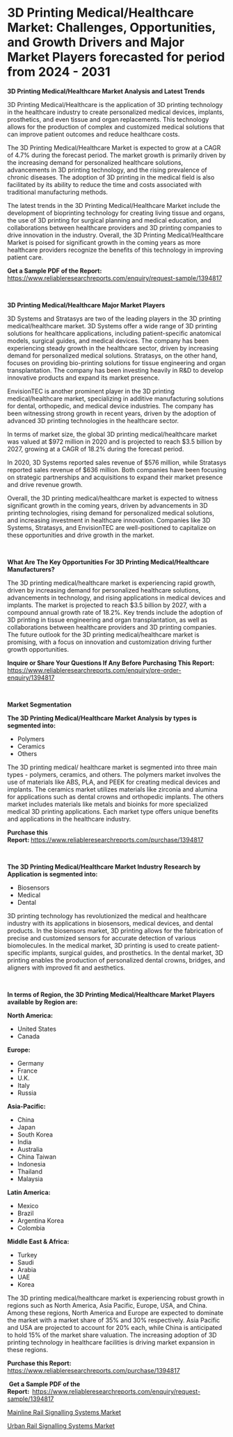 <p><h1>3D Printing Medical/Healthcare Market: Challenges, Opportunities, and Growth Drivers and Major Market Players forecasted for period from 2024 - 2031</h1></p><p><strong>3D Printing Medical/Healthcare Market Analysis and Latest Trends</strong></p>
<p><p>3D Printing Medical/Healthcare is the application of 3D printing technology in the healthcare industry to create personalized medical devices, implants, prosthetics, and even tissue and organ replacements. This technology allows for the production of complex and customized medical solutions that can improve patient outcomes and reduce healthcare costs.</p><p>The 3D Printing Medical/Healthcare Market is expected to grow at a CAGR of 4.7% during the forecast period. The market growth is primarily driven by the increasing demand for personalized healthcare solutions, advancements in 3D printing technology, and the rising prevalence of chronic diseases. The adoption of 3D printing in the medical field is also facilitated by its ability to reduce the time and costs associated with traditional manufacturing methods.</p><p>The latest trends in the 3D Printing Medical/Healthcare Market include the development of bioprinting technology for creating living tissue and organs, the use of 3D printing for surgical planning and medical education, and collaborations between healthcare providers and 3D printing companies to drive innovation in the industry. Overall, the 3D Printing Medical/Healthcare Market is poised for significant growth in the coming years as more healthcare providers recognize the benefits of this technology in improving patient care.</p></p>
<p><strong>Get a Sample PDF of the Report:&nbsp;</strong> <a href="https://www.reliableresearchreports.com/enquiry/request-sample/1394817">https://www.reliableresearchreports.com/enquiry/request-sample/1394817</a></p>
<p>&nbsp;</p>
<p><strong>3D Printing Medical/Healthcare Major Market Players</strong></p>
<p><p>3D Systems and Stratasys are two of the leading players in the 3D printing medical/healthcare market. 3D Systems offer a wide range of 3D printing solutions for healthcare applications, including patient-specific anatomical models, surgical guides, and medical devices. The company has been experiencing steady growth in the healthcare sector, driven by increasing demand for personalized medical solutions. Stratasys, on the other hand, focuses on providing bio-printing solutions for tissue engineering and organ transplantation. The company has been investing heavily in R&D to develop innovative products and expand its market presence.</p><p>EnvisionTEC is another prominent player in the 3D printing medical/healthcare market, specializing in additive manufacturing solutions for dental, orthopedic, and medical device industries. The company has been witnessing strong growth in recent years, driven by the adoption of advanced 3D printing technologies in the healthcare sector.</p><p>In terms of market size, the global 3D printing medical/healthcare market was valued at $972 million in 2020 and is projected to reach $3.5 billion by 2027, growing at a CAGR of 18.2% during the forecast period.</p><p>In 2020, 3D Systems reported sales revenue of $576 million, while Stratasys reported sales revenue of $636 million. Both companies have been focusing on strategic partnerships and acquisitions to expand their market presence and drive revenue growth.</p><p>Overall, the 3D printing medical/healthcare market is expected to witness significant growth in the coming years, driven by advancements in 3D printing technologies, rising demand for personalized medical solutions, and increasing investment in healthcare innovation. Companies like 3D Systems, Stratasys, and EnvisionTEC are well-positioned to capitalize on these opportunities and drive growth in the market.</p></p>
<p>&nbsp;</p>
<p><strong>What Are The Key Opportunities For 3D Printing Medical/Healthcare Manufacturers?</strong></p>
<p><p>The 3D printing medical/healthcare market is experiencing rapid growth, driven by increasing demand for personalized healthcare solutions, advancements in technology, and rising applications in medical devices and implants. The market is projected to reach $3.5 billion by 2027, with a compound annual growth rate of 18.2%. Key trends include the adoption of 3D printing in tissue engineering and organ transplantation, as well as collaborations between healthcare providers and 3D printing companies. The future outlook for the 3D printing medical/healthcare market is promising, with a focus on innovation and customization driving further growth opportunities.</p></p>
<p><strong>Inquire or Share Your Questions If Any Before Purchasing This Report:</strong> <a href="https://www.reliableresearchreports.com/enquiry/pre-order-enquiry/1394817">https://www.reliableresearchreports.com/enquiry/pre-order-enquiry/1394817</a></p>
<p>&nbsp;</p>
<p><strong>Market Segmentation</strong></p>
<p><strong>The 3D Printing Medical/Healthcare Market Analysis by types is segmented into:</strong></p>
<p><ul><li>Polymers</li><li>Ceramics</li><li>Others</li></ul></p>
<p><p>The 3D printing medical/ healthcare market is segmented into three main types - polymers, ceramics, and others. The polymers market involves the use of materials like ABS, PLA, and PEEK for creating medical devices and implants. The ceramics market utilizes materials like zirconia and alumina for applications such as dental crowns and orthopedic implants. The others market includes materials like metals and bioinks for more specialized medical 3D printing applications. Each market type offers unique benefits and applications in the healthcare industry.</p></p>
<p><strong>Purchase this Report:&nbsp;</strong><a href="https://www.reliableresearchreports.com/purchase/1394817">https://www.reliableresearchreports.com/purchase/1394817</a></p>
<p>&nbsp;</p>
<p><strong>The 3D Printing Medical/Healthcare Market Industry Research by Application is segmented into:</strong></p>
<p><ul><li>Biosensors</li><li>Medical</li><li>Dental</li></ul></p>
<p><p>3D printing technology has revolutionized the medical and healthcare industry with its applications in biosensors, medical devices, and dental products. In the biosensors market, 3D printing allows for the fabrication of precise and customized sensors for accurate detection of various biomolecules. In the medical market, 3D printing is used to create patient-specific implants, surgical guides, and prosthetics. In the dental market, 3D printing enables the production of personalized dental crowns, bridges, and aligners with improved fit and aesthetics.</p></p>
<p>&nbsp;</p>
<p><strong>In terms of Region, the 3D Printing Medical/Healthcare Market Players available by Region are:</strong></p>
<p>
    <p> <strong> North America: </strong>
        <ul>
            <li>United States</li>
            <li>Canada</li>
        </ul>
        </p> 
    <p> <strong> Europe: </strong>
        <ul>
            <li>Germany</li>
            <li>France</li>
            <li>U.K.</li>
            <li>Italy</li>
            <li>Russia</li>
        </ul>
        </p> 
    <p> <strong> Asia-Pacific: </strong>
        <ul>
            <li>China</li>
            <li>Japan</li>
            <li>South Korea</li>
            <li>India</li>
            <li>Australia</li>
            <li>China Taiwan</li>
            <li>Indonesia</li>
            <li>Thailand</li>
            <li>Malaysia</li>
        </ul>
        </p> 
    <p> <strong> Latin America: </strong>
        <ul>
            <li>Mexico</li>
            <li>Brazil</li>
            <li>Argentina Korea</li>
            <li>Colombia</li>
        </ul>
        </p> 
    <p> <strong> Middle East & Africa: </strong>
        <ul>
            <li>Turkey</li>
            <li>Saudi</li>
            <li>Arabia</li>
            <li>UAE</li>
            <li>Korea</li>
        </ul>
    </p>
    </p>
<p><p>The 3D printing medical/healthcare market is experiencing robust growth in regions such as North America, Asia Pacific, Europe, USA, and China. Among these regions, North America and Europe are expected to dominate the market with a market share of 35% and 30% respectively. Asia Pacific and USA are projected to account for 20% each, while China is anticipated to hold 15% of the market share valuation. The increasing adoption of 3D printing technology in healthcare facilities is driving market expansion in these regions.</p></p>
<p><strong>Purchase this Report: </strong><a href="https://www.reliableresearchreports.com/purchase/1394817">https://www.reliableresearchreports.com/purchase/1394817</a></p>
<p>&nbsp;<strong>Get a Sample PDF of the Report:&nbsp;&nbsp;</strong><a href="https://www.reliableresearchreports.com/enquiry/request-sample/1394817">https://www.reliableresearchreports.com/enquiry/request-sample/1394817</a></p>
<p><strong></strong></p>
<p><p><a href="https://issuu.com/reportprime-2/docs/mainline-rail-signalling-systems-market-size-2030.">Mainline Rail Signalling Systems Market</a></p><p><a href="https://issuu.com/reportprime-2/docs/urban-rail-signalling-systems-market-size-2030.ppt">Urban Rail Signalling Systems Market</a></p></p>